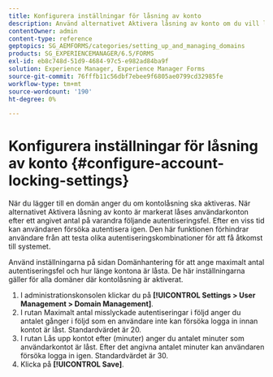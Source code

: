 ```yaml
---
title: Konfigurera inställningar för låsning av konto
description: Använd alternativet Aktivera låsning av konto om du vill låsa användarkonton efter ett angivet antal på varandra följande autentiseringsfel.
contentOwner: admin
content-type: reference
geptopics: SG_AEMFORMS/categories/setting_up_and_managing_domains
products: SG_EXPERIENCEMANAGER/6.5/FORMS
exl-id: eb8c748d-51d9-4684-97c5-e982ad84ba9f
solution: Experience Manager, Experience Manager Forms
source-git-commit: 76fffb11c56dbf7ebee9f6805ae0799cd32985fe
workflow-type: tm+mt
source-wordcount: '190'
ht-degree: 0%

---
```


# Konfigurera inställningar för låsning av konto {#configure-account-locking-settings}

När du lägger till en domän anger du om kontolåsning ska aktiveras. När alternativet Aktivera låsning av konto är markerat låses användarkonton efter ett angivet antal på varandra följande autentiseringsfel. Efter en viss tid kan användaren försöka autentisera igen. Den här funktionen förhindrar användare från att testa olika autentiseringskombinationer för att få åtkomst till systemet.

Använd inställningarna på sidan Domänhantering för att ange maximalt antal autentiseringsfel och hur länge kontona är låsta. De här inställningarna gäller för alla domäner där kontolåsning är aktiverat.

1. I administrationskonsolen klickar du på **[!UICONTROL Settings > User Management > Domain Management]**.
1. I rutan Maximalt antal misslyckade autentiseringar i följd anger du antalet gånger i följd som en användare inte kan försöka logga in innan kontot är låst. Standardvärdet är 20.
1. I rutan Lås upp kontot efter (minuter) anger du antalet minuter som användarkontot är låst. Efter det angivna antalet minuter kan användaren försöka logga in igen. Standardvärdet är 30.
1. Klicka på **[!UICONTROL Save]**.
